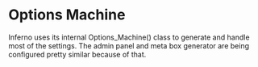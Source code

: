 # Options Machine

Inferno uses its internal Options_Machine() class to generate and handle most of the settings. The admin panel and meta box generator are being configured pretty similar because of that.